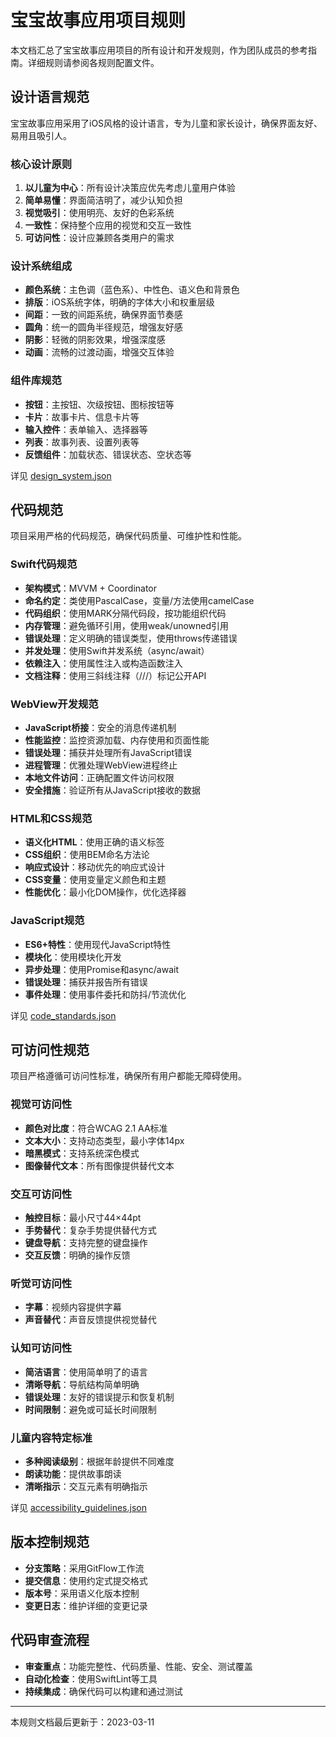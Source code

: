 # 宝宝故事应用项目规则

本文档汇总了宝宝故事应用项目的所有设计和开发规则，作为团队成员的参考指南。详细规则请参阅各规则配置文件。

## 设计语言规范

宝宝故事应用采用了iOS风格的设计语言，专为儿童和家长设计，确保界面友好、易用且吸引人。

### 核心设计原则

1. **以儿童为中心**：所有设计决策应优先考虑儿童用户体验
2. **简单易懂**：界面简洁明了，减少认知负担
3. **视觉吸引**：使用明亮、友好的色彩系统
4. **一致性**：保持整个应用的视觉和交互一致性
5. **可访问性**：设计应兼顾各类用户的需求

### 设计系统组成

- **颜色系统**：主色调（蓝色系）、中性色、语义色和背景色
- **排版**：iOS系统字体，明确的字体大小和权重层级
- **间距**：一致的间距系统，确保界面节奏感
- **圆角**：统一的圆角半径规范，增强友好感
- **阴影**：轻微的阴影效果，增强深度感
- **动画**：流畅的过渡动画，增强交互体验

### 组件库规范

- **按钮**：主按钮、次级按钮、图标按钮等
- **卡片**：故事卡片、信息卡片等
- **输入控件**：表单输入、选择器等
- **列表**：故事列表、设置列表等
- **反馈组件**：加载状态、错误状态、空状态等

详见 [design_system.json](rules/design_system.json)

## 代码规范

项目采用严格的代码规范，确保代码质量、可维护性和性能。

### Swift代码规范

- **架构模式**：MVVM + Coordinator
- **命名约定**：类使用PascalCase，变量/方法使用camelCase
- **代码组织**：使用MARK分隔代码段，按功能组织代码
- **内存管理**：避免循环引用，使用weak/unowned引用
- **错误处理**：定义明确的错误类型，使用throws传递错误
- **并发处理**：使用Swift并发系统（async/await）
- **依赖注入**：使用属性注入或构造函数注入
- **文档注释**：使用三斜线注释（///）标记公开API

### WebView开发规范

- **JavaScript桥接**：安全的消息传递机制
- **性能监控**：监控资源加载、内存使用和页面性能
- **错误处理**：捕获并处理所有JavaScript错误
- **进程管理**：优雅处理WebView进程终止
- **本地文件访问**：正确配置文件访问权限
- **安全措施**：验证所有从JavaScript接收的数据

### HTML和CSS规范

- **语义化HTML**：使用正确的语义标签
- **CSS组织**：使用BEM命名方法论
- **响应式设计**：移动优先的响应式设计
- **CSS变量**：使用变量定义颜色和主题
- **性能优化**：最小化DOM操作，优化选择器

### JavaScript规范

- **ES6+特性**：使用现代JavaScript特性
- **模块化**：使用模块化开发
- **异步处理**：使用Promise和async/await
- **错误处理**：捕获并报告所有错误
- **事件处理**：使用事件委托和防抖/节流优化

详见 [code_standards.json](rules/code_standards.json)

## 可访问性规范

项目严格遵循可访问性标准，确保所有用户都能无障碍使用。

### 视觉可访问性

- **颜色对比度**：符合WCAG 2.1 AA标准
- **文本大小**：支持动态类型，最小字体14px
- **暗黑模式**：支持系统深色模式
- **图像替代文本**：所有图像提供替代文本

### 交互可访问性

- **触控目标**：最小尺寸44×44pt
- **手势替代**：复杂手势提供替代方式
- **键盘导航**：支持完整的键盘操作
- **交互反馈**：明确的操作反馈

### 听觉可访问性

- **字幕**：视频内容提供字幕
- **声音替代**：声音反馈提供视觉替代

### 认知可访问性

- **简洁语言**：使用简单明了的语言
- **清晰导航**：导航结构简单明确
- **错误处理**：友好的错误提示和恢复机制
- **时间限制**：避免或可延长时间限制

### 儿童内容特定标准

- **多种阅读级别**：根据年龄提供不同难度
- **朗读功能**：提供故事朗读
- **清晰指示**：交互元素有明确指示

详见 [accessibility_guidelines.json](rules/accessibility_guidelines.json)

## 版本控制规范

- **分支策略**：采用GitFlow工作流
- **提交信息**：使用约定式提交格式
- **版本号**：采用语义化版本控制
- **变更日志**：维护详细的变更记录

## 代码审查流程

- **审查重点**：功能完整性、代码质量、性能、安全、测试覆盖
- **自动化检查**：使用SwiftLint等工具
- **持续集成**：确保代码可以构建和通过测试

---

本规则文档最后更新于：2023-03-11 